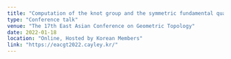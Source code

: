 ```yaml
---
title: "Computation of the knot group and the symmetric fundamental quandle using a plat form"
type: "Conference talk"
venue: "The 17th East Asian Conference on Geometric Topology"
date: 2022-01-18
location: "Online, Hosted by Korean Members"
link: "https://eacgt2022.cayley.kr/"
---
```


<!-- A plat form for links is a presentation of a classical link using a braid. We can apply this presentation to surface-links, using a braided surface instead of a braid, and prove that every surface-link has a plat form presentation. In this talk, we show how to compute the knot group and the symmetric fundamental quandle of a surface-link using a plat form. -->